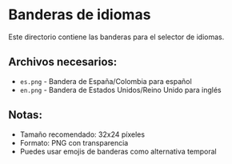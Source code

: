 # Banderas de idiomas

Este directorio contiene las banderas para el selector de idiomas.

## Archivos necesarios:
- `es.png` - Bandera de España/Colombia para español
- `en.png` - Bandera de Estados Unidos/Reino Unido para inglés

## Notas:
- Tamaño recomendado: 32x24 píxeles
- Formato: PNG con transparencia
- Puedes usar emojis de banderas como alternativa temporal
